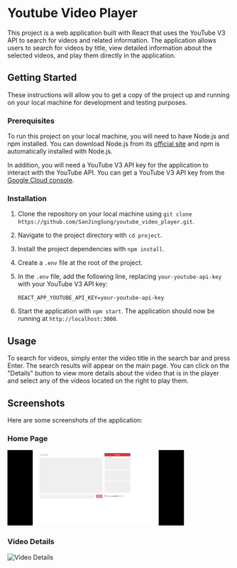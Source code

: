 # Youtube Video Player

This project is a web application built with React that uses the YouTube V3 API to search for videos and related information. The application allows users to search for videos by title, view detailed information about the selected videos, and play them directly in the application.

## Getting Started

These instructions will allow you to get a copy of the project up and running on your local machine for development and testing purposes.

### Prerequisites

To run this project on your local machine, you will need to have Node.js and npm installed. You can download Node.js from its [official site](https://nodejs.org/) and npm is automatically installed with Node.js.

In addition, you will need a YouTube V3 API key for the application to interact with the YouTube API. You can get a YouTube V3 API key from the [Google Cloud console](https://console.cloud.google.com/).

### Installation

1. Clone the repository on your local machine using `git clone https://github.com/SanJingSung/youtube_video_player.git`.

2. Navigate to the project directory with `cd project`.

3. Install the project dependencies with `npm install`.

4. Create a `.env` file at the root of the project.

5. In the `.env` file, add the following line, replacing `your-youtube-api-key` with your YouTube V3 API key:

    ```properties
    REACT_APP_YOUTUBE_API_KEY=your-youtube-api-key
    ```

6. Start the application with `npm start`. The application should now be running at `http://localhost:3000`.

## Usage

To search for videos, simply enter the video title in the search bar and press Enter. The search results will appear on the main page. You can click on the "Details" button to view more details about the video that is in the player and select any of the videos located on the right to play them.

## Screenshots

Here are some screenshots of the application:

### Home Page

![Page Animation](https://github.com/SanJingSung/youtube_video_player/blob/develop/screenshots/homepage-animation.gif)

### Video Details

![Video Details](https://github.com/yourusername/yourrepository/screenshots/videodetails.png)
